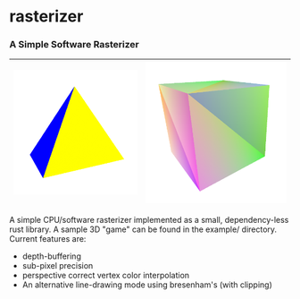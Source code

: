 # rasterizer
### A Simple Software Rasterizer

| ![screenshot](images/pyramid.png) | ![screenshot](images/cube.png)
|:---:|:---:|

A simple CPU/software rasterizer implemented as a small, dependency-less rust library. A sample 3D "game" can be found in the example/ directory.
Current features are:
 - depth-buffering
 - sub-pixel precision
 - perspective correct vertex color interpolation
 - An alternative line-drawing mode using bresenham's (with clipping)

